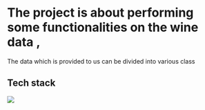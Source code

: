 <h1>The project is about performing some functionalities on the wine data ,</h1>
<p>The data which is provided to us can be divided into various class</p>
<h2>Tech stack</h2>
<img src="screenshot.png">
